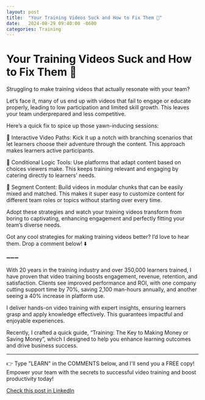 ```yaml
---
layout: post
title:  "Your Training Videos Suck and How to Fix Them 🎯"
date:   2024-08-29 09:40:00 -0600
categories: Training
---
```


# Your Training Videos Suck and How to Fix Them 🎯

Struggling to make training videos that actually resonate with your team? 

Let’s face it, many of us end up with videos that fail to engage or educate properly, leading to low participation and limited skill growth. This leaves your team underprepared and less competitive.

Here’s a quick fix to spice up those yawn-inducing sessions:

🎯 Interactive Video Paths: Kick it up a notch with branching scenarios that let learners choose their adventure through the content. This approach makes learners active participants.

🎯 Conditional Logic Tools: Use platforms that adapt content based on choices viewers make. This keeps training relevant and engaging by catering directly to learners’ needs.

🎯 Segment Content: Build videos in modular chunks that can be easily mixed and matched. This makes it super easy to customize content for different team roles or topics without starting over every time.

Adopt these strategies and watch your training videos transform from boring to captivating, enhancing engagement and perfectly fitting your team’s diverse needs.

Got any cool strategies for making training videos better? I’d love to hear them. Drop a comment below! ⬇️

➖➖➖

With 20 years in the training industry and over 350,000 learners trained, I have proven that video training boosts engagement, revenue, retention, and satisfaction. Clients see improved performance and ROI, with one company cutting support time by 70%, saving 2,100 man-hours annually, and another seeing a 40% increase in platform use.

I deliver hands-on video training with expert insights, ensuring learners grasp and apply knowledge effectively. This guarantees impactful and enjoyable experiences.

Recently, I crafted a quick guide, “Training: The Key to Making Money or Saving Money”, which I designed to help you enhance learning outcomes and drive business success.

*****
👉 Type "LEARN" in the COMMENTS below, and I'll send you a FREE copy! Empower your team with the secrets to successful video training and boost productivity today!

[Check this post in LinkedIn](https://www.linkedin.com/posts/xmorera_videotraining-traininginnovation-onlinelearning-activity-7234917739037888512-mkvO?utm_source=share&utm_medium=member_desktop)